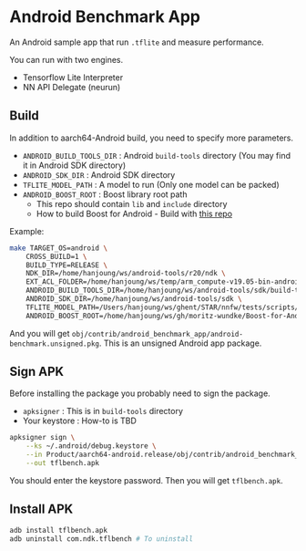 # Android Benchmark App

An Android sample app that run `.tflite` and measure performance.

You can run with two engines.

- Tensorflow Lite Interpreter
- NN API Delegate (neurun)

## Build

In addition to aarch64-Android build, you need to specify more parameters.

- `ANDROID_BUILD_TOOLS_DIR` : Android `build-tools` directory (You may find it in Android SDK directory)
- `ANDROID_SDK_DIR` : Android SDK directory
- `TFLITE_MODEL_PATH` : A model to run (Only one model can be packed)
- `ANDROID_BOOST_ROOT` : Boost library root path
    - This repo should contain `lib` and `include` directory
    - How to build Boost for Android - Build with [this repo](https://github.com/moritz-wundke/Boost-for-Android)

Example:

```bash
make TARGET_OS=android \
    CROSS_BUILD=1 \
    BUILD_TYPE=RELEASE \
    NDK_DIR=/home/hanjoung/ws/android-tools/r20/ndk \
    EXT_ACL_FOLDER=/home/hanjoung/ws/temp/arm_compute-v19.05-bin-android/lib/android-arm64-v8a-neon-cl \
    ANDROID_BUILD_TOOLS_DIR=/home/hanjoung/ws/android-tools/sdk/build-tools/27.0.3/ \
    ANDROID_SDK_DIR=/home/hanjoung/ws/android-tools/sdk \
    TFLITE_MODEL_PATH=/Users/hanjoung/ws/ghent/STAR/nnfw/tests/scripts/framework/cache/MODELS/mobilenet/mobilenet_v1_0.25_128.tflite \
    ANDROID_BOOST_ROOT=/home/hanjoung/ws/gh/moritz-wundke/Boost-for-Android/build/out/arm64-v8a
```

And you will get `obj/contrib/android_benchmark_app/android-benchmark.unsigned.pkg`. This is an unsigned Android app package.

## Sign APK

Before installing the package you probably need to sign the package.

- `apksigner` : This is in `build-tools` directory
- Your keystore : How-to is TBD

```bash
apksigner sign \
    --ks ~/.android/debug.keystore \
    --in Product/aarch64-android.release/obj/contrib/android_benchmark_app/android-benchmark.unsigned.pkg \
    --out tflbench.apk
```

You should enter the keystore password. Then you will get `tflbench.apk`.

## Install APK

```bash
adb install tflbench.apk
adb uninstall com.ndk.tflbench # To uninstall
```
